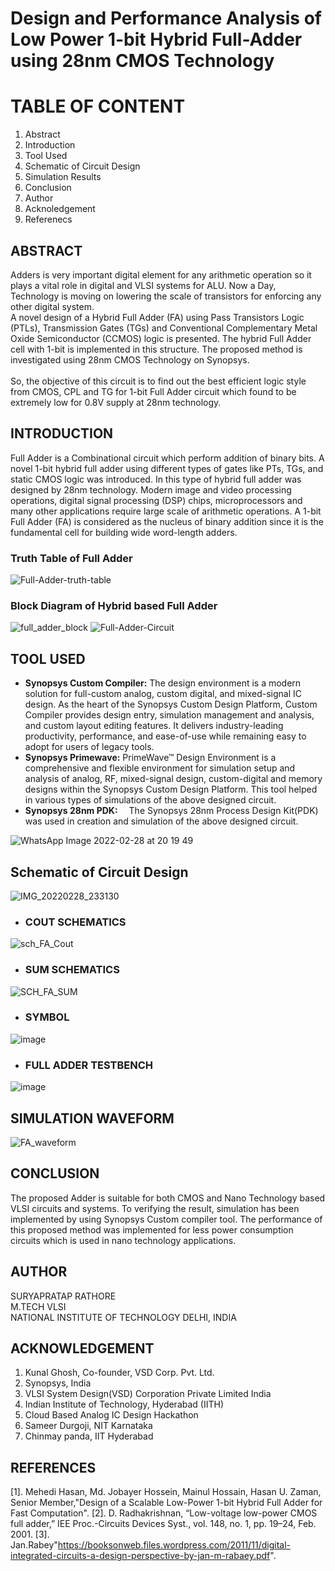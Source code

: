 # Design and Performance Analysis of Low Power 1-bit Hybrid Full-Adder using 28nm CMOS Technology
# TABLE OF CONTENT
1. Abstract
2. Introduction
3. Tool Used
4. Schematic of Circuit Design
5. Simulation Results 
6. Conclusion
7. Author
8. Acknoledgement
9. Referenecs
## ABSTRACT
Adders is very important digital element for any arithmetic operation so it plays a vital role in digital and VLSI systems for ALU.
Now a Day, Technology is moving on lowering the scale of transistors for enforcing any other digital system. <br /> A novel design of a 
Hybrid Full Adder (FA) using Pass Transistors Logic (PTLs), Transmission Gates (TGs) and Conventional Complementary Metal Oxide Semiconductor (CCMOS) logic is presented.
The hybrid Full Adder cell with 1-bit is implemented in this structure. The proposed method is investigated using 28nm CMOS Technology on Synopsys.<br />  
So, the objective of this circuit is to find out the best efficient logic style from CMOS, CPL and TG for 1-bit Full Adder circuit which found to be extremely low for 0.8V supply at 28nm technology.
## INTRODUCTION
Full Adder is a Combinational circuit which perform addition of binary bits. A novel 1-bit hybrid full adder using different types of gates like PTs, TGs, and static CMOS logic was 
introduced. In this type of hybrid full adder was designed by 28nm technology. Modern image and video processing operations, digital signal processing (DSP) chips, microprocessors and many other applications require large scale of arithmetic operations. A 1-bit Full Adder (FA) is considered as the nucleus of binary addition since it is the 
fundamental cell for building wide word-length adders.
### Truth Table of Full Adder

 ![Full-Adder-truth-table](https://user-images.githubusercontent.com/100580614/156002144-9adc7e2e-4937-4f48-a32a-bb2ab5fef0b0.png)
 
### Block Diagram of Hybrid based Full Adder

![full_adder_block](https://user-images.githubusercontent.com/100580614/156003211-d45e051b-9d80-43ab-ace5-d10b4c238113.PNG)
![Full-Adder-Circuit](https://user-images.githubusercontent.com/100580614/156028686-da58301e-2f79-4a29-bf82-dcbe4f298c4d.png)

## TOOL USED
- **Synopsys Custom Compiler:**  The design environment is a modern solution for full-custom analog, custom digital, and mixed-signal IC design. As the heart of the Synopsys Custom  Design Platform, Custom Compiler provides design entry, simulation management and analysis, and custom layout editing features. It delivers industry-leading productivity, performance, and ease-of-use while remaining easy to adopt for users of legacy tools.
- **Synopsys Primewave:**  PrimeWave™ Design Environment is a comprehensive and flexible environment for simulation setup and analysis of analog, RF, mixed-signal design, custom-digital and memory designs within the Synopsys Custom Design Platform. This tool helped in various types of simulations of the above designed circuit.
- **Synopsys 28nm PDK:**  The Synopsys 28nm Process Design Kit(PDK) was used in creation and simulation of the above designed circuit.

![WhatsApp Image 2022-02-28 at 20 19 49](https://user-images.githubusercontent.com/100580614/156004024-c0c2ddbd-a31b-4726-b1cf-875f7eafd81a.jpeg)

## Schematic of Circuit Design

![IMG_20220228_233130](https://user-images.githubusercontent.com/100580614/156034638-7fab40fc-115b-4c3a-a107-9ae0896332bd.jpg)

 - ### COUT SCHEMATICS 

![sch_FA_Cout](https://user-images.githubusercontent.com/100580614/156004936-ba2fb129-02d9-4913-b7c1-9a757be9d607.PNG)

- ### SUM SCHEMATICS

![SCH_FA_SUM](https://user-images.githubusercontent.com/100580614/156005228-2047bc38-bf53-45e1-95d9-ba1d5650fd28.PNG)

- ### SYMBOL

![image](https://user-images.githubusercontent.com/100580614/156029743-a910236b-cf81-4c49-8ba9-e2be7084bb12.png)

- ### FULL ADDER TESTBENCH 

![image](https://user-images.githubusercontent.com/100580614/156005665-ff9d4fcb-dcdf-4b3b-a63d-7518053b7b7a.png)

## SIMULATION WAVEFORM

![FA_waveform](https://user-images.githubusercontent.com/100580614/156049765-2a871629-38a4-401f-81e7-32bf1fa6dfaf.PNG)

 ## CONCLUSION
 The proposed Adder is suitable for both CMOS and Nano Technology based VLSI circuits and systems.
 To verifying the result, simulation has been implemented by using Synopsys Custom compiler tool. 
 The performance of this proposed method was implemented for less power consumption circuits which is used in nano technology applications.

## AUTHOR
SURYAPRATAP RATHORE <br /> 
M.TECH VLSI <br /> 
NATIONAL INSTITUTE OF TECHNOLOGY DELHI, INDIA

## ACKNOWLEDGEMENT 
1. Kunal Ghosh, Co-founder, VSD Corp. Pvt. Ltd. 
2. Synopsys, India
3. VLSI System Design(VSD) Corporation Private Limited India
4. Indian Institute of Technology, Hyderabad (IITH)
5. Cloud Based Analog IC Design Hackathon
6. Sameer Durgoji, NIT Karnataka
7. Chinmay panda, IIT Hyderabad

## REFERENCES

[1]. Mehedi Hasan, Md. Jobayer Hossein, Mainul Hossain, Hasan U. Zaman, Senior Member,"Design of a Scalable Low-Power 1-bit Hybrid Full Adder for Fast Computation".
[2]. D. Radhakrishnan, “Low-voltage low-power CMOS full adder,” IEE Proc.-Circuits Devices Syst., vol. 148, no. 1, pp. 19–24, Feb. 2001.
[3]. Jan.Rabey"https://booksonweb.files.wordpress.com/2011/11/digital-integrated-circuits-a-design-perspective-by-jan-m-rabaey.pdf".


